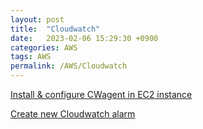 ```yaml
---
layout: post
title:  "Cloudwatch"
date:   2023-02-06 15:29:30 +0900
categories: AWS
tags: AWS
permalink: /AWS/Cloudwatch
---
```


[Install & configure CWagent in EC2 instance](/AWS/CloudWatch/Install_&_Configure_CWAgent)

[Create new Cloudwatch alarm](/AWS/CloudWatch/Create_new_cloudwatch_alarm)